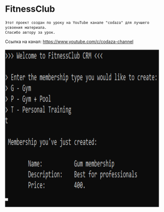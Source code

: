 # FitnessClub
```
Этот проект создан по уроку на YouTube канале "codaza" для лучшего усвоения материала. 
Спасибо автору за урок.
```
Ссылка на канал: https://www.youtube.com/c/codaza-channel

<img src="https://github.com/Erykalin1986/FitnessClub/raw/master/Console.png" alt="Console" height="518">
